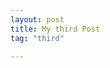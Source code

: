 ```yaml
---
layout: post
title: My third Post
tag: "third"

---
```


<!--<section class="fullscreen">
    <div class="content-a">
        <div class="content-b">
            Centered content
        </div>
    </div>
</section>  -->